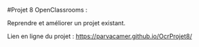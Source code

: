 #Projet 8 OpenClassrooms :

Reprendre et améliorer un projet existant.

Lien en ligne du projet : https://parvacamer.github.io/OcrProjet8/
